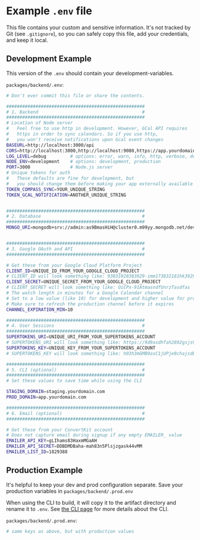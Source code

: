 # Example `.env` file

This file contains your custom and sensitive information. It's not tracked by Git (see `.gitignore`), so you can safely copy this file, add your credentials, and keep it local.

## Development Example

This version of the `.env` should contain your development-variables.

`packages/backend/.env`:

```bash
# Don't ever commit this file or share the contents.

####################################################
# 1. Backend                                       #
####################################################
# Location of Node server
#   Feel free to use http in development. However, GCal API requires
#   https in order to sync calendars. So if you use http,
#   you won't receive notifications upon Gcal event changes
BASEURL=http://localhost:3000/api
CORS=http://localhost:3000,http://localhost:9080,https://app.yourdomain.com,app://rse
LOG_LEVEL=debug         # options: error, warn, info, http, verbose, debug, silly
NODE_ENV=development    # options: development, production
PORT=3000               # Node.js server
# Unique tokens for auth
#   These defaults are fine for development, but
#   you should change them before making your app externally available
TOKEN_COMPASS_SYNC=YOUR_UNIQUE_STRING
TOKEN_GCAL_NOTIFICATION=ANOTHER_UNIQUE_STRING


####################################################
# 2. Database                                      #
####################################################
MONGO_URI=mongodb+srv://admin:as9BmasHiH@cluster0.m99yy.mongodb.net/dev_calendar?authSource=admin&retryWrites=true&w=majority&tls=true


####################################################
# 3. Google OAuth and API                          #
####################################################

# Get these from your Google Cloud Platform Project
CLIENT_ID=UNIQUE_ID_FROM_YOUR_GOOGLE_CLOUD_PROJECT
# CLIENT_ID will look something like: 93031928383029-imm173832181hk392938191020saasdfasd9d.apps.googleusercontent.com
CLIENT_SECRET=UNIQUE_SECRET_FROM_YOUR_GOOGLE_CLOUD_PROJECT
# CLIENT_SECRET will look something like: OiCPx-91AtmasndfUnrzTasdfas
# The watch length in minutes for a Google Calendar channel
# Set to a low value (like 10) for development and higher value for production.
# Make sure to refresh the production channel before it expires
CHANNEL_EXPIRATION_MIN=10

####################################################
# 4. User Sessions                                 #
####################################################
SUPERTOKENS_URI=UNIQUE_URI_FROM_YOUR_SUPERTOKENS_ACCOUNT
# SUPERTOKENS_URI will look something like: https://9d9asdhfah2892gsjs9881hvnzmmzh-us-west-1.aws.supertokens.io:3572
SUPERTOKENS_KEY=UNIQUE_KEY_FROM_YOUR_SUPERTOKENS_ACCOUNT
# SUPERTOKENS_KEY will look something like: h03h3mGMB9asC1jUPje9chajsdEd

####################################################
# 5. CLI (optional)                                #
####################################################
# Set these values to save time while using the CLI

STAGING_DOMAIN=staging.yourdomain.com
PROD_DOMAIN=app.yourdomain.com

####################################################
# 6. Email (optional)                              #
####################################################

# Get these from your ConvertKit account
# Does not capture email during signup if any empty EMAILER_ value
EMAILER_API_KEY=gLIhams83HaxmMGaAH
EMAILER_API_SECRET=DDBDMDBaha-mah83n5Plsjzgask44vMM
EMAILER_LIST_ID=1829388
```

## Production Example

It's helpful to keep your dev and prod configuration separate. Save your production variables in `packages/backend/.prod.env`

When using the CLI to build, it will copy it to the artifact directory and rename it to `.env`. See [the CLI page](../../advanced/CLI) for more details about the CLI.

`packages/backend/.prod.env`:

```bash
# same keys as above, but with production values

```
